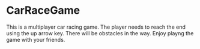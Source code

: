# CarRaceGame
This is a multiplayer car racing game.
The player needs to reach the end using the up arrow key.
There will be obstacles in the way.
Enjoy playng the game with your friends.
